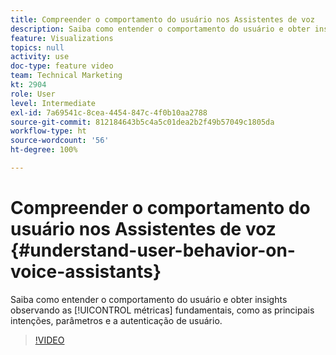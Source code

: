 ```yaml
---
title: Compreender o comportamento do usuário nos Assistentes de voz
description: Saiba como entender o comportamento do usuário e obter insights observando as métricas fundamentais, como as principais intenções, parâmetros e a autenticação de usuário.
feature: Visualizations
topics: null
activity: use
doc-type: feature video
team: Technical Marketing
kt: 2904
role: User
level: Intermediate
exl-id: 7a69541c-8cea-4454-847c-4f0b10aa2788
source-git-commit: 812184643b5c4a5c01dea2b2f49b57049c1805da
workflow-type: ht
source-wordcount: '56'
ht-degree: 100%

---
```


# Compreender o comportamento do usuário nos Assistentes de voz {#understand-user-behavior-on-voice-assistants}

Saiba como entender o comportamento do usuário e obter insights observando as [!UICONTROL métricas] fundamentais, como as principais intenções, parâmetros e a autenticação de usuário.

>[!VIDEO](https://video.tv.adobe.com/v/27227/?quality=12&learn=on)
